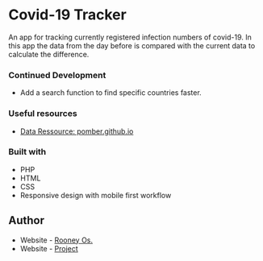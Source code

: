 # Covid-19 Tracker

An app for tracking currently registered infection numbers of covid-19.
In this app the data from the day before is compared with the current data to calculate the difference.

### Continued Development

- Add a search function to find specific countries faster.

### Useful resources

- [Data Ressource: pomber.github.io](https://pomber.github.io/covid19/timeseries.json)

### Built with

- PHP
- HTML
- CSS
- Responsive design with mobile first workflow

## Author

- Website - [Rooney Os.](https://www.ronios.de)
- Website - [Project](https://covid.ronios.de)
